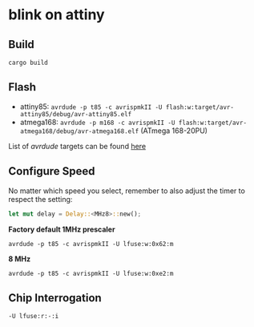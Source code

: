 
# blink on attiny

## Build

`cargo build`

## Flash

- attiny85: `avrdude -p t85 -c avrispmkII -U flash:w:target/avr-attiny85/debug/avr-attiny85.elf`
- atmega168: `avrdude -p m168 -c avrispmkII -U flash:w:target/avr-atmega168/debug/avr-atmega168.elf` (ATmega 168-20PU)

List of _avrdude_ targets can be found [here](https://github.com/OnionIoT/avrdude-onion/blob/master/doc/avrdude.info)

## Configure Speed

No matter which speed you select, remember to also adjust the timer to respect the setting:

```rust
let mut delay = Delay::<MHz8>::new();
```

**Factory default 1MHz prescaler**

`avrdude -p t85 -c avrispmkII -U lfuse:w:0x62:m`

**8 MHz**

`avrdude -p t85 -c avrispmkII -U lfuse:w:0xe2:m`

## Chip Interrogation

`-U lfuse:r:-:i`
